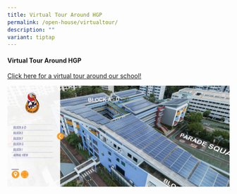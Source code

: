 ```yaml
---
title: Virtual Tour Around HGP
permalink: /open-house/virtualtour/
description: ""
variant: tiptap
---
```

#### Virtual Tour Around HGP
[Click here for a virtual tour around our school!](https://tubear.co/3d-model/hougang-primary-school/fullscreen/)

![](/images/vt_aerial.jpg)